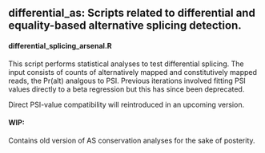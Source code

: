 ## differential_as: Scripts related to differential and equality-based alternative splicing detection.

#### differential_splicing_arsenal.R
This script performs statistical analyses to test differential splicing. The input consists of counts of alternatively mapped and constitutively mapped reads, the Pr(alt) analgous to PSI. Previous iterations involved fitting PSI values directly to a beta regression but this has since been deprecated.

Direct PSI-value compatibility will reintroduced in an upcoming version.

#### WIP:
Contains old version of AS conservation analyses for the sake of posterity.